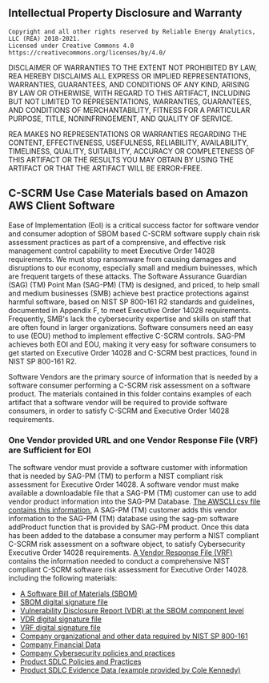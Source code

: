 <h2> Intellectual Property Disclosure and Warranty </h2>
 
	Copyright and all other rights reserved by Reliable Energy Analytics, LLC (REA) 2018-2021. 
	Licensed under Creative Commons 4.0 https://creativecommons.org/licenses/by/4.0/  
DISCLAIMER OF WARRANTIES
TO THE EXTENT NOT PROHIBITED BY LAW, REA HEREBY DISCLAIMS ALL EXPRESS OR IMPLIED REPRESENTATIONS, 
WARRANTIES, GUARANTEES, AND CONDITIONS OF ANY KIND, ARISING BY LAW OR OTHERWISE, WITH REGARD TO THIS ARTIFACT, 
INCLUDING BUT NOT LIMITED TO REPRESENTATIONS, WARRANTIES, GUARANTEES, AND CONDITIONS OF MERCHANTABILITY, 
FITNESS FOR A PARTICULAR PURPOSE, TITLE, NONINFRINGEMENT, AND QUALITY OF SERVICE.
 
REA MAKES NO REPRESENTATIONS OR WARRANTIES REGARDING THE CONTENT, EFFECTIVENESS, USEFULNESS, RELIABILITY, 
AVAILABILITY, TIMELINESS, QUALITY, SUITABILITY, ACCURACY OR COMPLETENESS OF THIS ARTIFACT OR THE 
RESULTS YOU MAY OBTAIN BY USING THE ARTIFACT OR THAT THE ARTIFACT WILL BE ERROR-FREE.
	
<h2>C-SCRM Use Case Materials based on Amazon AWS Client Software</h2>
<p>
  Ease of Implementation (EoI) is a critical success factor for software vendor and consumer adoption of SBOM based C-SCRM software supply chain risk assessment practices as part of a comprensive, and effective risk management control capability to meet Executive Order 14028 requirements. We must stop ransomware from causing damages and disruptions to our economy, especially small and medium buinesses, which are frequent targets of these attacks. The Software Assurance Guardian (SAG) (TM) Point Man (SAG-PM) (TM) is designed, and priced, to help small and medium businesses (SMB) achieve best practice protections against harmful software, based on NIST SP 800-161 R2 standards and guidelines, documented in Appendix F, to meet Executive Order 14028 requirements. Frequently, SMB's lack the cybersecurity expertise and skills on staff that are often found in larger organizations. Software consumers need an easy to use (EOU) method to implement effective C-SCRM controls. SAG-PM achieves both EOI and EOU, making it very easy for software consumers to get started on Executive Order 14028 and C-SCRM best practices, found in NIST SP 800-161 R2. 
<p>
  Software Vendors are the primary source of information that is needed by a software consumer performing a C-SCRM risk assessment on a software product. The materials contained in this folder contains examples of each artifact that a software vendor will be required to provide software consumers, in order to satisfy C-SCRM and Executive Order 14028 requirements. 
  <h3> One Vendor provided URL and one Vendor Response File (VRF) are Sufficient for EOI</h3>
<p>
  The software vendor must provide a software customer with information that is needed by SAG-PM (TM) to perform a NIST compliant risk assessment for Executive Order 14028. A software vendor must make available a downloadable file that a SAG-PM (TM) customer can use to add vendor product information into the SAG-PM Database.  <a href="https://raw.githubusercontent.com/rjb4standards/REA-Products/master/C-SCRM-Use-Case/AWSCLI.csv"> The AWSCLI.csv file contains this information.</a> A SAG-PM (TM) customer adds this vendor information to the SAG-PM (TM) database using the sag-pm software addProduct function that is provided by SAG-PM product. Once this data has been added to the database a consumer may perform a NIST compliant C-SCRM risk assessment on a software object, to satisfy Cybersecurity Executive Order 14028 requirements. <a href="https://raw.githubusercontent.com/rjb4standards/REA-Products/master/C-SCRM-Use-Case/VendorResponse.txt">A Vendor Response File (VRF)</a> contains the information needed to conduct a comprehensive NIST compliant C-SCRM software risk assessment for Executive Order 14028. including the following materials:
  <p>
    <ul>
      <li> <a href="https://raw.githubusercontent.com/rjb4standards/REA-Products/master/C-SCRM-Use-Case/AWS_SBOM.spdx">A Software Bill of Materials (SBOM)</a>
      <li> <a href="https://github.com/rjb4standards/REA-Products/raw/master/C-SCRM-Use-Case/AWSCLIVDR.xml.sig">SBOM digital signature file</a>
      <li> <a href="https://raw.githubusercontent.com/rjb4standards/REA-Products/master/C-SCRM-Use-Case/AWSCLIVDR.xml">Vulnerability Disclosure Report (VDR) at the SBOM component level</a>
      <li> <a href="https://github.com/rjb4standards/REA-Products/raw/master/C-SCRM-Use-Case/AWSCLIVDR.xml.sig">VDR digital signature file</a>
      <li> <a href="https://github.com/rjb4standards/REA-Products/raw/master/C-SCRM-Use-Case/VendorResponse.txt.sig">VRF digital signature file</a>
      <li> <a href="https://github.com/rjb4standards/REA-Products/raw/master/C-SCRM-Use-Case/CompanyData.html">Company organizational and other data required by NIST SP 800-161</a>
      <li> <a href="https://github.com/rjb4standards/REA-Products/raw/master/C-SCRM-Use-Case/FinancialData.html"> Company Financial Data</a>
      <li> <a href="https://github.com/rjb4standards/REA-Products/raw/master/C-SCRM-Use-Case/CyberSecPolicy.html">Company Cybersecurity policies and practices</a>
      <li> <a href="https://raw.githubusercontent.com/rjb4standards/REA-Products/master/C-SCRM-Use-Case/SDLCPolicy.html">Product SDLC Policies and Practices</a>
      <li> <a href="https://github.com/rjb4standards/REA-Products/raw/master/C-SCRM-Use-Case/SAG-PM_SDLCEvidenceData_COLE.json">Product SDLC Evidence Data (example provided by Cole Kennedy)</a>
    </ul>
